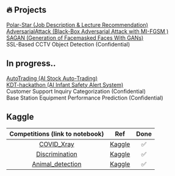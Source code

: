 ## 🔥 Projects 

[ Polar-Star (Job Description & Lecture Recommendation)](https://github.com/KDT-AiVENGERS/PolarStar_Info) <br />
[ AdversarialAttack (Black-Box Adversarial Attack with MI-FGSM )](https://github.com/eno3940/AdversarialAttack) <br />
[ SAGAN (Generation of Facemasked Faces With GANs) ](https://github.com/eno3940/SAGAN) <br />
SSL-Based CCTV Object Detection (Confidential) <br />
## In progress..
[ AutoTrading (AI Stock Auto-Trading)](https://github.com/AutoBuySell) <br />
[ KDT-hackathon (AI Infant Safety Alert System)](http://k-digitalhackathon.kr/)  <br />
 Customer Support Inquiry Categorization (Confidential)  <br />
 Base Station Equipment Performance Prediction (Confidential)  <br />

## Kaggle

|                Competitions (link to notebook)                 |                                                Ref                                                | Done |
| :------------------------------------------------------------: | :-----------------------------------------------------------------------------------------------: | :--: |
|          [COVID_Xray](https://github.com/eno3940/Kaggle/blob/main/COVID_Xray.ipynb)           |                       [Kaggle](https://www.kaggle.com/competitions/kdtai-1)                       |  ✅  |
|       [Discrimination](https://github.com/eno3940/Kaggle/blob/main/discrimination.ipynb)       |                       [Kaggle](https://www.kaggle.com/competitions/kdtai-2)                       |  ✅  |
|     [Animal_detection](https://github.com/eno3940/Kaggle/blob/main/AnimalDetection.ipynb)     |                       [Kaggle](https://www.kaggle.com/competitions/kdtai-3)                       |  ✅  |

